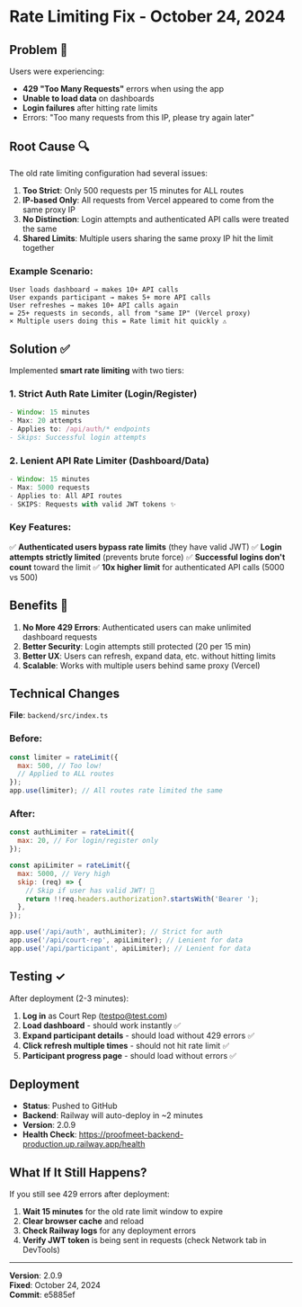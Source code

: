 # Rate Limiting Fix - October 24, 2024

## Problem 🔴

Users were experiencing:
- **429 "Too Many Requests"** errors when using the app
- **Unable to load data** on dashboards
- **Login failures** after hitting rate limits
- Errors: "Too many requests from this IP, please try again later"

## Root Cause 🔍

The old rate limiting configuration had several issues:

1. **Too Strict**: Only 500 requests per 15 minutes for ALL routes
2. **IP-based Only**: All requests from Vercel appeared to come from the same proxy IP
3. **No Distinction**: Login attempts and authenticated API calls were treated the same
4. **Shared Limits**: Multiple users sharing the same proxy IP hit the limit together

### Example Scenario:
```
User loads dashboard → makes 10+ API calls
User expands participant → makes 5+ more API calls
User refreshes → makes 10+ API calls again
= 25+ requests in seconds, all from "same IP" (Vercel proxy)
× Multiple users doing this = Rate limit hit quickly ⚠️
```

## Solution ✅

Implemented **smart rate limiting** with two tiers:

### 1. Strict Auth Rate Limiter (Login/Register)
```javascript
- Window: 15 minutes
- Max: 20 attempts
- Applies to: /api/auth/* endpoints
- Skips: Successful login attempts
```

### 2. Lenient API Rate Limiter (Dashboard/Data)
```javascript
- Window: 15 minutes
- Max: 5000 requests
- Applies to: All API routes
- SKIPS: Requests with valid JWT tokens ✨
```

### Key Features:
✅ **Authenticated users bypass rate limits** (they have valid JWT)
✅ **Login attempts strictly limited** (prevents brute force)
✅ **Successful logins don't count** toward the limit
✅ **10x higher limit** for authenticated API calls (5000 vs 500)

## Benefits 🎉

1. **No More 429 Errors**: Authenticated users can make unlimited dashboard requests
2. **Better Security**: Login attempts still protected (20 per 15 min)
3. **Better UX**: Users can refresh, expand data, etc. without hitting limits
4. **Scalable**: Works with multiple users behind same proxy (Vercel)

## Technical Changes

**File**: `backend/src/index.ts`

### Before:
```javascript
const limiter = rateLimit({
  max: 500, // Too low!
  // Applied to ALL routes
});
app.use(limiter); // All routes rate limited the same
```

### After:
```javascript
const authLimiter = rateLimit({
  max: 20, // For login/register only
});

const apiLimiter = rateLimit({
  max: 5000, // Very high
  skip: (req) => {
    // Skip if user has valid JWT! 🎯
    return !!req.headers.authorization?.startsWith('Bearer ');
  },
});

app.use('/api/auth', authLimiter); // Strict for auth
app.use('/api/court-rep', apiLimiter); // Lenient for data
app.use('/api/participant', apiLimiter); // Lenient for data
```

## Testing ✓

After deployment (2-3 minutes):

1. **Log in** as Court Rep (testpo@test.com)
2. **Load dashboard** - should work instantly ✅
3. **Expand participant details** - should load without 429 errors ✅
4. **Click refresh multiple times** - should not hit rate limit ✅
5. **Participant progress page** - should load without errors ✅

## Deployment

- **Status**: Pushed to GitHub
- **Backend**: Railway will auto-deploy in ~2 minutes
- **Version**: 2.0.9
- **Health Check**: https://proofmeet-backend-production.up.railway.app/health

## What If It Still Happens?

If you still see 429 errors after deployment:

1. **Wait 15 minutes** for the old rate limit window to expire
2. **Clear browser cache** and reload
3. **Check Railway logs** for any deployment errors
4. **Verify JWT token** is being sent in requests (check Network tab in DevTools)

---

**Version**: 2.0.9  
**Fixed**: October 24, 2024  
**Commit**: e5885ef

